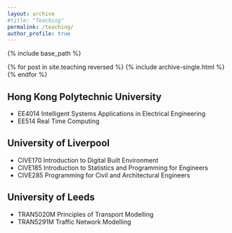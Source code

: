 ```yaml
---
layout: archive
#title: "Teaching"
permalink: /teaching/
author_profile: true
---
```


{% include base_path %}

{% for post in site.teaching reversed %}
  {% include archive-single.html %}
{% endfor %}


## Hong Kong Polytechnic University 

- EE4014 Intelligent Systems Applications in Electrical Engineering
- EE514  Real Time Computing

## University of Liverpool

- CIVE170 Introduction to Digital Built Environment
- CIVE185 Introduction to Statistics and Programming for Engineers
- CIVE285 Programming for Civil and Architectural Engineers

## University of Leeds

- TRAN5020M Principles of Transport Modelling
- TRAN5291M Traffic Network Modelling
